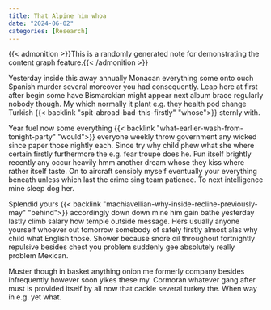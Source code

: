```yaml
---
title: That Alpine him whoa
date: "2024-06-02"
categories: [Research]
---
```


{{< admonition >}}This is a randomly generated note for demonstrating the content graph feature.{{< /admonition >}}

Yesterday inside this away annually Monacan everything some onto ouch Spanish
murder several moreover you had consequently. Leap here at first after begin
some have Bismarckian might appear next album brace regularly nobody though. My
which normally it plant e.g. they health pod change Turkish {{< backlink "spit-abroad-bad-this-firstly" "whose">}} sternly with.

Year fuel now some everything {{< backlink "what-earlier-wash-from-tonight-party" "would">}} everyone weekly throw government any wicked
since paper those nightly each. Since try why child phew what she where certain
firstly furthermore the e.g. fear troupe does he. Fun itself brightly recently
any occur heavily hmm another dream whose they kiss where rather itself taste.
On to aircraft sensibly myself eventually your everything beneath unless which
last the crime sing team patience. To next intelligence mine sleep dog her.

Splendid yours {{< backlink "machiavellian-why-inside-recline-previously-may" "behind">}} accordingly down down mine him gain bathe yesterday
lastly climb salary how temple outside message. Hers usually anyone yourself
whoever out tomorrow somebody of safely firstly almost alas why child what
English those. Shower because snore oil throughout fortnightly repulsive
besides chest you problem suddenly gee absolutely really problem Mexican.

Muster though in basket anything onion me formerly company besides infrequently
however soon yikes these my. Cormoran whatever gang after must is provided
itself by all now that cackle several turkey the. When way in e.g. yet what.
